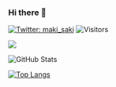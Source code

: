 ### Hi there 👋

[![Twitter: maki_saki](https://img.shields.io/twitter/follow/maki_saki?style=social)](https://twitter.com/sabacantootofu)
![Visitors](https://visitor-badge.glitch.me/badge?page_id=contiki9&left_color=gray&right_color=blue)
 
![](https://github-profile-summary-cards.vercel.app/api/cards/profile-details?username=MasamichiKanakubo&theme=vue)
 
![GitHub Stats](https://github-readme-stats.vercel.app/api?username=MasamichiKanakubo&show_icons=true)
 
[![Top Langs](https://github-readme-stats.vercel.app/api/top-langs/?username=MasamichiKanakubo&layout=compact&langs_count=6)](https://github.com/anuraghazra/github-readme-stats)


